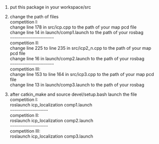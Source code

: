 1. put this package in your workspace/src

2. change the path of files  
competition I:  
change line 178 in src/icp.cpp to the path of your map pcd file  
change line 14 in launch/comp1.launch to the path of your rosbag  
               ----------------------  
competition II:  
change line 225 to line 235 in src/icp2_n.cpp to the path of your map pcd file  
change line 16 in launch/comp2.launch to the path of your rosbag  
                ----------------------  
competition III:  
change line 153 to line 164 in src/icp3.cpp to the path of your map pcd file  
change line 13 in launch/comp3.launch to the path of your rosbag  

3. after catkin_make and source devel/setup.bash launch the file  
competition I:  
roslaunch icp_localization comp1.launch  
                -------------------  
competition II:  
roslaunch icp_localization comp2.launch  
                -------------------  
competition III:  
roslaunch icp_localization comp3.launch  
